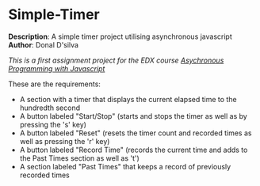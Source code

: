 # Simple-Timer

**Description**: A simple timer project utilising asynchronous javascript  
**Author**: Donal D'silva 

_This is a first assignment project for the EDX course [Asychronous Programming with Javascript](https://www.edx.org/course/asynchronous-programming-javascript-microsoft-dev234x-0)_

These are the requirements:
* A section with a timer that displays the current elapsed time to the hundredth second
* A button labeled "Start/Stop" (starts and stops the timer as well as by pressing the 's' key)
* A button labeled "Reset" (resets the timer count and recorded times as well as pressing the 'r' key)
* A button labeled "Record Time" (records the current time and adds to the Past Times section as well as 't')
* A section labeled "Past Times" that keeps a record of previously recorded times
